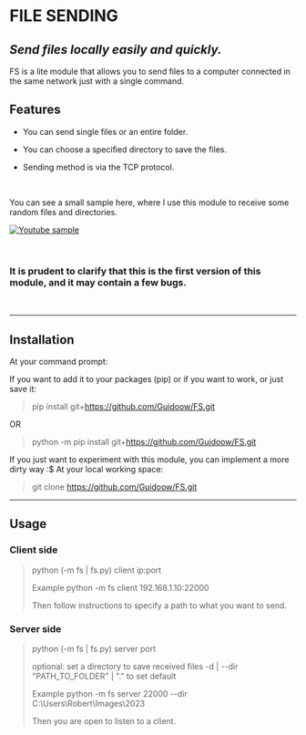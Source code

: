 # FILE SENDING
## _Send files locally easily and quickly._


FS is a lite module that allows you to send files to a computer connected in the same network just with a single command.

## Features

-   You can send single files or an entire folder.

-   You can choose a specified directory to save the files.

-   Sending method is via the TCP protocol.

&nbsp;


You can see a small sample here, where I use this module to receive some random files and directories.

<a href="https://youtu.be/gh7HNkt1PRg" target="_blank"><img src="https://img.youtube.com/vi/gh7HNkt1PRg/maxresdefault.jpg" alt="Youtube sample"/></a>


&nbsp;


### It is prudent to clarify that this is the first version of this module, and it may contain a few bugs.


&nbsp;

---

## Installation

At your command prompt:

If you want to add it to your packages (pip) or if you want to work, or just save it:

>   pip install git+https://github.com/Guidoow/FS.git

OR

>   python -m pip install git+https://github.com/Guidoow/FS.git


If you just want to experiment with this module, you can implement a more dirty way :$
At your local working space:

>   git clone https://github.com/Guidoow/FS.git



---


## Usage



### Client side

>   python (-m fs | fs.py) client ip:port 
> 
> Example  python -m fs client 192.168.1.10:22000
> 
> Then follow instructions to specify a path to what you want to send.

### Server side

>   python (-m fs | fs.py) server port 
> 
> optional: set a directory to save received files -d | --dir     "PATH_TO_FOLDER" | "." to set default
> 
> Example  python -m fs server 22000 --dir C:\Users\Robert\Images\2023
> 
> Then you are open to listen to a client.

&nbsp;



